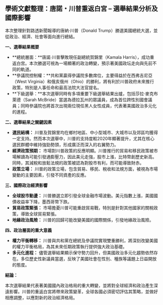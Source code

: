 ## 學術文獻整理：唐諾・川普重返白宮 – 選舉結果分析及國際影響

本次整理針對路透新聞報導的唐納·川普（Donald Trump）勝選美國總統大選，並從政治、經濟、社會等面向進行總結。

**一、選舉結果概要**

*   **總統層面：**唐諾·川普擊敗現任副總統賀錦里（Kamala Harris），成功重返白宫。本次勝選可視為一場顯著的政治轉變，預示著美國政坛走向與先前不同的軌道。
*   **參議院控制權：**共和黨贏得參議院多數席位，主要得益於在西弗吉尼亞（West Virginia）和俄亥俄州（Ohio）的勝利，將有利於川普政府未來推行政策，特別是人事任命和最高法院大法官提名。
*   **下級選舉：**本次選舉同時有多項重要下級選舉結果出爐，包括莎拉·麥克布萊德（Sarah McBride）當選為德拉瓦州的眾議員，成為首位跨性別國會議員；同時參議院也將首次出現兩位現任黑人女性成員，代表著美國政治多元化的進程。

**二、選舉結果之關鍵因素**

*   **選民結構：** 川普及賀錦里均在鄉村地區、中小型城市、大城市以及郊區均獲得一定支持。然而本次選舉中，川普的支持度較2020年顯著提升，尤其在核心選民群體中維持強勁勢頭，形成廣泛而深入的右翼勢力。
*   **經濟政策預期：** 市場對川普政策的反應明顯。川普推行的貿易和移民政策被市場解讀為可能引發通膨壓力，因此美元走強，股市上漲，比特幣創歷史新高。同時，其減稅和放鬆法規的政策被認為對股市有利，而可能導致財赤。
* **政策立場：** 川普的政策立場，包含貿易、移民、稅收和法規方面，被視為市場變動的主要因素，引發不同資產的反應。

**三、國際政治經濟影響**

*   **全球股市動盪：** 川普勝選立即引發全球金融市場波動。美元指數上漲，美國國債收益率下降，墨西哥幣下跌。
*   **貿易政策緊張：** 市場擔憂川普可能重啟貿易戰，特別是針對其他國家的關稅政策，導致全球貿易緊張。
*   **地緣政治風險：** 川普的回歸可能改變美國的國際關係，引發地緣政治風險。

**四、政治層面的重大意義**

* **權力平衡轉移：** 川普與共和黨在總統及參議院實現雙重勝利，將深刻改變美國的權力平衡格局，為其未來任期政策執行提供強大政治基礎。
* **多元化進程：** 儘管選舉結果顯示保守勢力回升，但美國政治多元化趨勢依然存在。多位歷史性新議員當選，反映了美國社會在性別、種族等議題上日益開放的態度。

**結論：**

本次選舉結果代表著美國國內政治格局的重大轉變，並將對全球經濟和政治產生深遠影響。川普的重返白宮將帶來政策變革，全球各國必須密切評估其策略，並做好相應調整，以應對新的政治經濟格局。